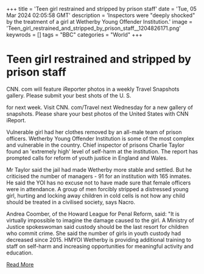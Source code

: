 +++
title = 'Teen girl restrained and stripped by prison staff'
date = 'Tue, 05 Mar 2024 02:05:58 GMT'
description = 'Inspectors were "deeply shocked" by the treatment of a girl at Wetherby Young Offender Institution.'
image = 'Teen_girl_restrained_and_stripped_by_prison_staff__1204826171.png'
keywrods =  []
tags = "BBC" 
categories = "World" 
+++

# Teen girl restrained and stripped by prison staff

CNN.
com will feature iReporter photos in a weekly Travel Snapshots gallery.
Please submit your best shots of the U.
S.

for next week.
Visit CNN.
com/Travel next Wednesday for a new gallery of snapshots.
Please share your best photos of the United States with CNN iReport.

Vulnerable girl had her clothes removed by an all-male team of prison officers.
Wetherby Young Offender Institution is some of the most complex and vulnerable in the country.
Chief inspector of prisons Charlie Taylor found an 'extremely high' level of self-harm at the institution.
The report has prompted calls for reform of youth justice in England and Wales.

Mr Taylor said the jail had made Wetherby more stable and settled.
But he criticised the number of managers - 91 for an institution with 165 inmates.
He said the YOI has no excuse not to have made sure that female officers were in attendance.
A group of men forcibly stripped a distressed young girl, hurting and locking away children in cold cells is not how any child should be treated in a civilised society, says Nacro.

Andrea Coomber, of the Howard League for Penal Reform, said: <bb>"It is virtually impossible to imagine the damage caused to the girl.
A Ministry of Justice spokeswoman said custody should be the last resort for children who commit crime.
She said the number of girls in youth custody had decreased since 2015.
HMYOI Wetherby is providing additional training to staff on self-harm and increasing opportunities for meaningful activity and education.


[Read More](https://www.bbc.co.uk/news/uk-68470183)
